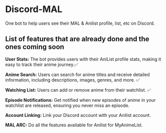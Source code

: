 # Discord-MAL
One bot to help users see their MAL & Anilist profile, list, etc on Discord. 

## List of features that are already done and the ones coming soon 
**User Stats:** The bot provides users with their AniList profile stats, making it easy to track their anime journey.✅

**Anime Search:** Users can search for anime titles and receive detailed information, including descriptions, images, genres, and more. ✅

**Watching List:** Users can add or remove anime from their watchlist. ✅

**Episode Notifications:** Get notified when new episodes of anime in your watchlist are released, ensuring you never miss an episode.

**Account Linking:** Link your Discord account with your Anilist account.

**MAL ARC:** Do all the features available for Anilist for MyAnimeList.
